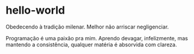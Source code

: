 # hello-world
Obedecendo à tradição milenar. Melhor não arriscar negligenciar.

Programação é uma paixão pra mim. Aprendo devagar, infelizmente, mas mantendo a consistência, qualquer matéria é absorvida com clareza.

